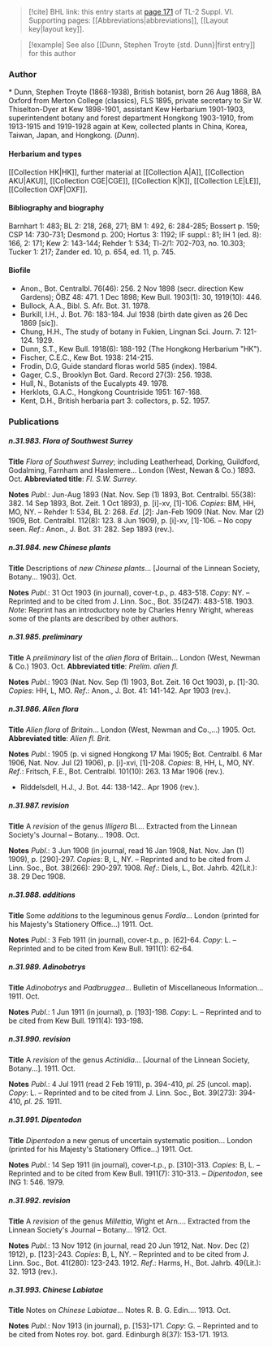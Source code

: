 > [!cite] BHL link: this entry starts at [page 171](https://www.biodiversitylibrary.org/item/103835#page/181/mode/1up) of TL-2 Suppl. VI.
> Supporting pages: [[Abbreviations|abbreviations]], [[Layout key|layout key]].

> [!example] See also [[Dunn, Stephen Troyte {std. Dunn}|first entry]] for this author

### Author

\* Dunn, Stephen Troyte (1868-1938), British botanist, born 26 Aug 1868, BA Oxford from Merton College (classics), FLS 1895, private secretary to Sir W. Thiselton-Dyer at Kew 1898-1901, assistant Kew Herbarium 1901-1903, superintendent botany and forest department Hongkong 1903-1910, from 1913-1915 and 1919-1928 again at Kew, collected plants in China, Korea, Taiwan, Japan, and Hongkong. (*Dunn*).

#### Herbarium and types

[[Collection HK|HK]], further material at [[Collection A|A]], [[Collection AKU|AKU]], [[Collection CGE|CGE]], [[Collection K|K]], [[Collection LE|LE]], [[Collection OXF|OXF]].

#### Bibliography and biography

Barnhart 1: 483; BL 2: 218, 268, 271; BM 1: 492, 6: 284-285; Bossert p. 159; CSP 14: 730-731; Desmond p. 200; Hortus 3: 1192; IF suppl.: 81; IH 1 (ed. 8): 166, 2: 171; Kew 2: 143-144; Rehder 1: 534; Tl-2/1: 702-703, no. 10.303; Tucker 1: 217; Zander ed. 10, p. 654, ed. 11, p. 745.

#### Biofile

- Anon., Bot. Centralbl. 76(46): 256. 2 Nov 1898 (secr. direction Kew Gardens); ÖBZ 48: 471. 1 Dec 1898; Kew Bull. 1903(1): 30, 1919(10): 446.
- Bullock, A.A., Bibl. S. Afr. Bot. 31. 1978.
- Burkill, I.H., J. Bot. 76: 183-184. Jul 1938 (birth date given as 26 Dec 1869 \[sic\]).
- Chung, H.H., The study of botany in Fukien, Lingnan Sci. Journ. 7: 121-124. 1929.
- Dunn, S.T., Kew Bull. 1918(6): 188-192 (The Hongkong Herbarium "HK").
- Fischer, C.E.C., Kew Bot. 1938: 214-215.
- Frodin, D.G, Guide standard floras world 585 (index). 1984.
- Gager, C.S., Brooklyn Bot. Gard. Record 27(3): 256. 1938.
- Hull, N., Botanists of the Eucalypts 49. 1978.
- Herklots, G.A.C., Hongkong Countriside 1951: 167-168.
- Kent, D.H., British herbaria part 3: collectors, p. 52. 1957.

### Publications

##### n.31.983. Flora of Southwest Surrey

**Title**
*Flora of Southwest Surrey*; including Leatherhead, Dorking, Guildford, Godalming, Farnham and Haslemere... London (West, Newan & Co.) 1893. Oct.
**Abbreviated title**: *Fl. S.W. Surrey*.

**Notes**
*Publ*.: Jun-Aug 1893 (Nat. Nov. Sep (1) 1893, Bot. Centralbl. 55(38): 382. 14 Sep 1893, Bot. Zeit. 1 Oct 1893), p. \[i\]-xv, \[1\]-106. *Copies*: BM, HH, MO, NY. – Rehder 1: 534, BL 2: 268.
*Ed*. \[*2*\]: Jan-Feb 1909 (Nat. Nov. Mar (2) 1909, Bot. Centralbl. 112(8): 123. 8 Jun 1909), p. \[i\]-xv, \[1\]-106. – No copy seen.
*Ref*.: Anon., J. Bot. 31: 282. Sep 1893 (rev.).

##### n.31.984. new Chinese plants

**Title**
Descriptions of *new Chinese plants*... \[Journal of the Linnean Society, Botany... 1903\]. Oct.

**Notes**
*Publ*.: 31 Oct 1903 (in journal), cover-t.p., p. 483-518. *Copy*: NY. – Reprinted and to be cited from J. Linn. Soc., Bot. 35(247): 483-518. 1903.
*Note*: Reprint has an introductory note by Charles Henry Wright, whereas some of the plants are described by other authors.

##### n.31.985. preliminary

**Title**
A *preliminary* list of the *alien flora* of Britain... London (West, Newman & Co.) 1903. Oct.
**Abbreviated title**: *Prelim. alien fl.*

**Notes**
*Publ*.: 1903 (Nat. Nov. Sep (1) 1903, Bot. Zeit. 16 Oct 1903), p. \[1\]-30. *Copies*: HH, L, MO.
*Ref*.: Anon., J. Bot. 41: 141-142. Apr 1903 (rev.).

##### n.31.986. Alien flora

**Title**
*Alien flora* of *Britain*... London (West, Newman and Co.,...) 1905. Oct.
**Abbreviated title**: *Alien fl. Brit.*

**Notes**
*Publ*.: 1905 (p. vi signed Hongkong 17 Mai 1905; Bot. Centralbl. 6 Mar 1906, Nat. Nov. Jul (2) 1906), p. \[i\]-xvi, \[1\]-208. *Copies*: B, HH, L, MO, NY.
*Ref*.: Fritsch, F.E., Bot. Centralbl. 101(10): 263. 13 Mar 1906 (rev.).
- Riddelsdell, H.J., J. Bot. 44: 138-142.. Apr 1906 (rev.).

##### n.31.987. revision

**Title**
A *revision* of the genus *Illigera* Bl.... Extracted from the Linnean Society's Journal – Botany... 1908. Oct.

**Notes**
*Publ*.: 3 Jun 1908 (in journal, read 16 Jan 1908, Nat. Nov. Jan (1) 1909), p. \[290\]-297. *Copies*: B, L, NY. – Reprinted and to be cited from J. Linn. Soc., Bot. 38(266): 290-297. 1908.
*Ref*.: Diels, L., Bot. Jahrb. 42(Lit.): 38. 29 Dec 1908.

##### n.31.988. additions

**Title**
Some *additions* to the leguminous genus *Fordia*... London (printed for his Majesty's Stationery Office...) 1911. Oct.

**Notes**
*Publ*.: 3 Feb 1911 (in journal), cover-t.p., p. \[62\]-64. *Copy*: L. – Reprinted and to be cited from Kew Bull. 1911(1): 62-64.

##### n.31.989. Adinobotrys

**Title**
*Adinobotrys* and *Padbruggea*... Bulletin of Miscellaneous Information... 1911. Oct.

**Notes**
*Publ*.: 1 Jun 1911 (in journal), p. \[193\]-198. *Copy*: L. – Reprinted and to be cited from Kew Bull. 1911(4): 193-198.

##### n.31.990. revision

**Title**
A *revision* of the genus *Actinidia*... \[Journal of the Linnean Society, Botany...\]. 1911. Oct.

**Notes**
*Publ*.: 4 Jul 1911 (read 2 Feb 1911), p. 394-410, *pl. 25* (uncol. map). *Copy*: L. – Reprinted and to be cited from J. Linn. Soc., Bot. 39(273): 394-410, *pl. 25.* 1911.

##### n.31.991. Dipentodon

**Title**
*Dipentodon* a new genus of uncertain systematic position... London (printed for his Majesty's Stationery Office...) 1911. Oct.

**Notes**
*Publ*.: 14 Sep 1911 (in journal), cover-t.p., p. \[310\]-313. *Copies*: B, L. – Reprinted and to be cited from Kew Bull. 1911(7): 310-313. – *Dipentodon*, see ING 1: 546. 1979.

##### n.31.992. revision

**Title**
A *revision* of the genus *Millettia*, Wight et Arn.... Extracted from the Linnean Society's Journal – Botany... 1912. Oct.

**Notes**
*Publ*.: 13 Nov 1912 (in journal, read 20 Jun 1912, Nat. Nov. Dec (2) 1912), p. \[123\]-243.
*Copies*: B, L, NY. – Reprinted and to be cited from J. Linn. Soc., Bot. 41(280): 123-243. 1912.
*Ref*.: Harms, H., Bot. Jahrb. 49(Lit.): 32. 1913 (rev.).

##### n.31.993. Chinese Labiatae

**Title**
Notes on *Chinese Labiatae*... Notes R. B. G. Edin.... 1913. Oct.

**Notes**
*Publ*.: Nov 1913 (in journal), p. \[153\]-171. *Copy*: G. – Reprinted and to be cited from Notes roy. bot. gard. Edinburgh 8(37): 153-171. 1913.

